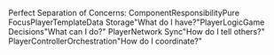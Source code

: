 Perfect Separation of Concerns:
ComponentResponsibilityPure FocusPlayerTemplateData Storage"What do I have?"PlayerLogicGame Decisions"What can I do?"
PlayerNetwork Sync"How do I tell others?"
PlayerControllerOrchestration"How do I coordinate?"

